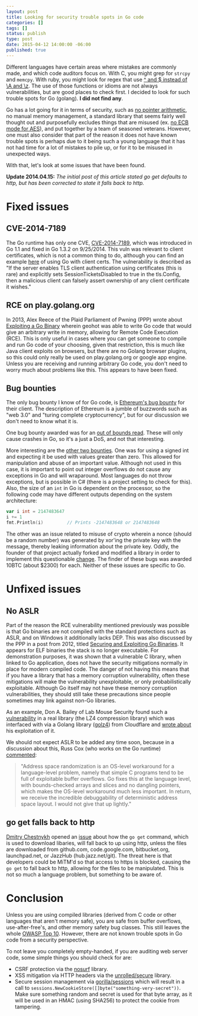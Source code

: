 ```yaml
---
layout: post
title: Looking for security trouble spots in Go code
categories: []
tags: []
status: publish
type: post
date: 2015-04-12 14:00:00 -06:00
published: true
---
```


Different languages have certain areas where mistakes are commonly made, and which code auditors focus on.  With C, you might grep for `strcpy` and `memcpy`.  With ruby, you might look for regex that use [^ and $ instead of \A and \z](http://guides.rubyonrails.org/security.html#regular-expressions).  The use of those functions or idioms are not always vulnerabilities, but are good places to check first.  I decided to look for such trouble spots for Go (golang).  **I did not find any**.  

Go has a lot going for it in terms of security, such as [no pointer arithmetic](https://golang.org/doc/faq#no_pointer_arithmetic), no manual memory management, a standard library that seems fairly well thought out and purposefully excludes things that are misused (ex. [no ECB mode for AES](https://code.google.com/p/go/issues/detail?id=5597)), and put together by a team of seasoned veterans.  However, one must also consider that part of the reason it does not have known trouble spots is perhaps due to it being such a young language that it has not had time for a lot of mistakes to pile up, or for it to be misused in unexpected ways. 

With that, let's look at some issues that have been found.  



**Update 2014.04.15:** *The initial post of this article stated go get defaults to http, but has been corrected to state it falls back to http.*

Fixed issues
============
CVE-2014-7189
-------------
The Go runtime has only one CVE, [CVE-2014-7189](http://www.cvedetails.com/cve/CVE-2014-7189/), which was introduced in Go 1.1 and fixed in Go 1.3.2 on 9/25/2014.  This vuln was relevant to client certificates, which is not a common thing to do, although you can find an example [here](http://www.hydrogen18.com/blog/your-own-pki-tls-golang.html) of using Go with client certs.  The vulnerability is described as "If the server enables TLS client authentication using certificates (this is rare) and explicitly sets SessionTicketsDisabled to true in the tls.Config, then a malicious client can falsely assert ownership of any client certificate it wishes."


RCE on play.golang.org
----------------------
In 2013, Alex Reece of the Plaid Parliament of Pwning (PPP) wrote about [Exploiting a Go Binary](http://ppp.cylab.cmu.edu/wordpress/?p=1087) wherein geohot was able to write Go code that would give an arbitrary write in memory, allowing for Remote Code Execution (RCE).  This is only useful in cases where you can get someone to compile and run Go code of your choosing, given that restriction, this is much like Java client exploits on browsers, but there are no Golang browser plugins, so this could only really be used on play.golang.org or google app engine.  Unless you are receiving and running arbitrary Go code, you don't need to worry much about problems like this.  This appears to have been fixed.


Bug bounties
------------
The only bug bounty I know of for Go code, is [Ethereum's bug bounty](https://www.crowdcurity.com/ethereum) for their client.  The description of Ethereum is a jumble of buzzwords such as "web 3.0" and "turing complete cryptocurrency", but for our discussion we don't need to know what it is.

One bug bounty awarded was for an [out of bounds read](https://bounty.ethdev.com/users/WH8Pa5z8aL3LCs6jE).  These will only cause crashes in Go, so it's a just a DoS, and not that interesting.

More interesting are the [other two bounties](https://bounty.ethdev.com/users/6fqhe7yn6XDCBr6wM).  One was for using a signed int and expecting it be used with values greater than zero.  This allowed for manipulation and abuse of an important value.  Although not used in this case, it is important to point out integer overflows do not cause any exceptions in Go and will wraparound. Most languages do not throw exceptions,  but is possible in C# (there is a project setting to check for this).  Also, the size of an `int` in Go is dependent on the processor, so the following code may have different outputs depending on the system architecture:

```go
var i int = 2147483647
i += 1                
fmt.Println(i)         // Prints -2147483648 or 2147483648
```

The other was an issue related to misuse of crypto wherein a nonce (should be a random number) was generated by xor'ing the private key with the message, thereby leaking information about the private key.  Oddly, the founder of that project actually forked and modified a library in order to implement this questionable [change](https://github.com/obscuren/secp256k1-go/commit/7a58ba75df031897c4cb94bb3b7792959fc06c22#diff-6aebad42932d2e784d6882a9ac024599R126).  The finder of these bugs was awarded 10BTC (about $2300) for each.  Neither of these issues are specific to Go.



Unfixed issues
==============

No ASLR 
-------
Part of the reason the RCE vulnerability mentioned previously was possible is that Go binaries are not compiled with the standard protections such as ASLR, and on Windows it additionally lacks DEP.  This was also discussed by the PPP in a post from 2012, titled [Securing and Exploiting Go Binaries](http://ppp.cylab.cmu.edu/wordpress/?p=667).  It appears for ELF binaries the stack is no longer executable. For demonstration purposes, it was shown that a vulnerable C library, when linked to Go application, does not have the security mitigations normally in place for modern compiled code.  The danger of not having this means that if you have a library that has a memory corruption vulnerability, often these mitigations will make the vulnerability unexploitable, or only probabilistically exploitable.  Although Go itself may not have these memory corruption vulnerabilities, they should still take these precautions since people sometimes may link against non-Go libraries.  

As an example, Don A. Bailey of Lab Mouse Security found such a [vulnerability](http://osdir.com/ml/opensource-software-security/2014-07/msg00142.html) in a real library (the LZ4 compression library) which was interfaced with via a Golang library ([golz4](https://github.com/cloudflare/golz4)) from Cloudflare and [wrote about](http://blog.securitymouse.com/2014/07/bla-bla-lz4-bla-bla-golang-or-whatever.html) his exploitation of it.

We should not expect ASLR to be added any time soon, because in a discussion about this, Russ Cox (who works on the Go runtime) [commented](https://groups.google.com/d/msg/golang-nuts/Jd9tlNc6jUE/6dLasvOs4nIJ):

> "Address space randomization is an OS-level workaround for a 
language-level problem, namely that simple C programs tend to be full 
of exploitable buffer overflows.  Go fixes this at the language level, 
with bounds-checked arrays and slices and no dangling pointers, which 
makes the OS-level workaround much less important.  In return, we 
receive the incredible debuggability of deterministic address space 
layout.  I would not give that up lightly."


go get falls back to http
-------------------------
[Dmitry Chestnykh](https://twitter.com/dchest) opened an [issue](https://github.com/golang/go/issues/9637) about how the `go get` command, which is used to download libaries, will fall back to up using http, unless the files are downloaded from github.com, code.google.com, bitbucket.org, launchpad.net, or JazzHub (hub.jazz.net/git).  The threat here is that developers could be MiTM'd so that access to https is blocked, causing the `go get` to fall back to http, allowing for the files to be manipulated. This is not so much a language problem, but something to be aware of.


Conclusion
==========
Unless you are using compiled libraries (derived from C code or other languages that aren't memory safe), you are safe from buffer overflows, use-after-free's, and other memory safety bug classes.  This still leaves the whole [OWASP Top 10](https://www.owasp.org/index.php/OWASP_Top_10).  However, there are not known trouble spots in Go code from a security perspective.

To not leave you completely empty-handed, if you are auditing web server code, some simple things you should check for are:

- CSRF protection via the [nosurf](https://github.com/justinas/nosurf) library.
- XSS mitigation via HTTP headers via the [unrolled/secure](https://github.com/unrolled/secure) library.
- Secure session management via [gorilla/sessions](http://www.gorillatoolkit.org/pkg/sessions) which will result in a call to `sessions.NewCookieStore([]byte("something-very-secret"))`. Make sure something random and secret is used for that byte array, as it will be used in an HMAC (using SHA256) to protect the cookie from tampering.
